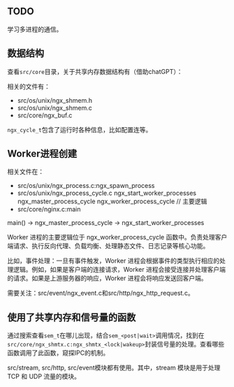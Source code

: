 ## TODO

学习多进程的通信。

## 数据结构

查看`src/core`目录，关于共享内存数据结构有（借助chatGPT）：

相关的文件有：
* src/os/unix/ngx_shmem.h
* src/os/unix/ngx_shmem.c
* src/core/ngx_buf.c

`ngx_cycle_t`包含了运行时各种信息，比如配置连等。

## Worker进程创建

相关文件在：
* src/os/unix/ngx_process.c:ngx_spawn_process
* src/os/unix/ngx_process_cycle.c
        ngx_start_worker_processes
        ngx_master_process_cycle
        ngx_worker_process_cycle // 主要逻辑
* src/core/nginx.c:main

main() -> ngx_master_process_cycle -> ngx_start_worker_processes

Worker 进程的主要逻辑位于 ngx_worker_process_cycle 函数中。负责处理客户端请求、执行反向代理、负载均衡、处理静态文件、日志记录等核心功能。

比如，事件处理：一旦有事件触发，Worker 进程会根据事件的类型执行相应的处理逻辑。例如，如果是客户端的连接请求，Worker 进程会接受连接并处理客户端的请求。如果是上游服务器的响应，Worker 进程会将响应发送回客户端。

需要关注：src/event/ngx_event.c和src/http/ngx_http_request.c。

## 使用了共享内存和信号量的函数

通过搜索查看`sem_t`在哪儿出现，结合`sem_<post|wait>`调用情况，找到在`src/core/ngx_shmtx.c:ngx_shmtx_<lock|wakeup>`封装信号量的处理。查看哪些函数调用了此函数，窥探IPC的机制。

src/stream, src/http, src/event模块都有使用。其中，stream 模块是用于处理 TCP 和 UDP 流量的模块。